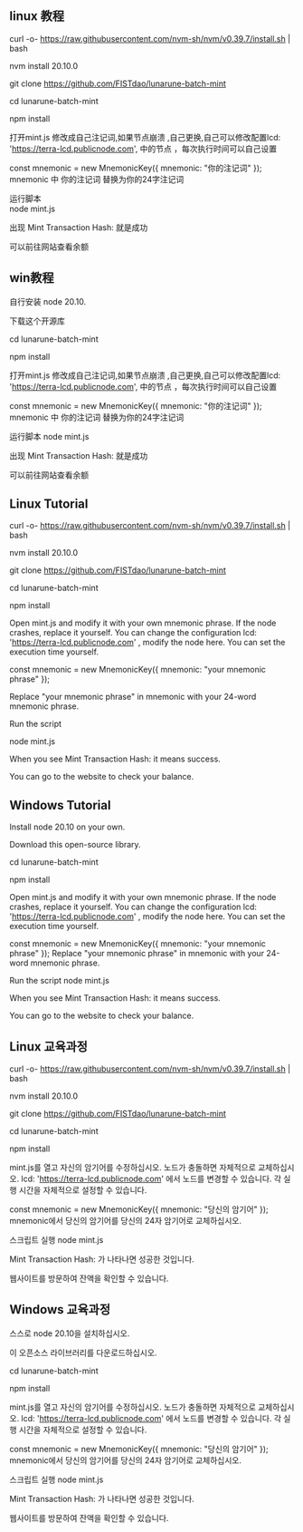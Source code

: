linux 教程
---------------------------------------------------------------
				
curl -o- https://raw.githubusercontent.com/nvm-sh/nvm/v0.39.7/install.sh | bash
				
nvm install 20.10.0

git clone https://github.com/FISTdao/lunarune-batch-mint
				
cd lunarune-batch-mint 
				
npm install
				
打开mint.js 修改成自己注记词,如果节点崩溃 ,自己更换,自己可以修改配置lcd: 'https://terra-lcd.publicnode.com',  中的节点 ，每次执行时间可以自己设置

const mnemonic = new MnemonicKey({
    mnemonic: "你的注记词"
});
mnemonic 中 你的注记词 替换为你的24字注记词
				
运行脚本				
node mint.js
				
出现 Mint Transaction Hash:  就是成功
				
可以前往网站查看余额		


win教程
-----------------------------------------------------------------

自行安装 node 20.10.

下载这个开源库

cd lunarune-batch-mint

npm install

打开mint.js 修改成自己注记词,如果节点崩溃 ,自己更换,自己可以修改配置lcd: 'https://terra-lcd.publicnode.com', 中的节点 ，每次执行时间可以自己设置

const mnemonic = new MnemonicKey({
    mnemonic: "你的注记词"
});
mnemonic 中 你的注记词 替换为你的24字注记词

运行脚本 node mint.js

出现 Mint Transaction Hash: 就是成功

可以前往网站查看余额

Linux Tutorial
---------------------------------------------------------------------------

curl -o- https://raw.githubusercontent.com/nvm-sh/nvm/v0.39.7/install.sh | bash

nvm install 20.10.0

git clone https://github.com/FISTdao/lunarune-batch-mint

cd lunarune-batch-mint

npm install

Open mint.js and modify it with your own mnemonic phrase. If the node crashes, replace it yourself. You can change the configuration lcd: 'https://terra-lcd.publicnode.com'  , modify the node here. You can set the execution time yourself.

const mnemonic = new MnemonicKey({
    mnemonic: "your mnemonic phrase"
});

Replace "your mnemonic phrase" in mnemonic with your 24-word mnemonic phrase.

Run the script

node mint.js

When you see Mint Transaction Hash: it means success.

You can go to the website to check your balance.


Windows Tutorial
----------------------------------------------------------
Install node 20.10 on your own.

Download this open-source library.

cd lunarune-batch-mint

npm install

Open mint.js and modify it with your own mnemonic phrase. If the node crashes, replace it yourself. You can change the configuration lcd: 'https://terra-lcd.publicnode.com'  , modify the node here. You can set the execution time yourself.

const mnemonic = new MnemonicKey({
    mnemonic: "your mnemonic phrase"
});
Replace "your mnemonic phrase" in mnemonic with your 24-word mnemonic phrase.

Run the script node mint.js

When you see Mint Transaction Hash: it means success.

You can go to the website to check your balance.

Linux 교육과정
-----------------------------------------------------------------
curl -o- https://raw.githubusercontent.com/nvm-sh/nvm/v0.39.7/install.sh | bash

nvm install 20.10.0

git clone https://github.com/FISTdao/lunarune-batch-mint

cd lunarune-batch-mint

npm install

mint.js를 열고 자신의 암기어를 수정하십시오. 노드가 충돌하면 자체적으로 교체하십시오.  lcd: 'https://terra-lcd.publicnode.com'     에서 노드를 변경할 수 있습니다. 각 실행 시간을 자체적으로 설정할 수 있습니다.

const mnemonic = new MnemonicKey({ mnemonic: "당신의 암기어" }); mnemonic에서 당신의 암기어를 당신의 24자 암기어로 교체하십시오.

스크립트 실행 node mint.js

Mint Transaction Hash: 가 나타나면 성공한 것입니다.

웹사이트를 방문하여 잔액을 확인할 수 있습니다.

Windows 교육과정
-------------------------------------------------------------------

스스로 node 20.10을 설치하십시오.

이 오픈소스 라이브러리를 다운로드하십시오.

cd lunarune-batch-mint

npm install

mint.js를 열고 자신의 암기어를 수정하십시오. 노드가 충돌하면 자체적으로 교체하십시오.     lcd: 'https://terra-lcd.publicnode.com'   에서 노드를 변경할 수 있습니다. 각 실행 시간을 자체적으로 설정할 수 있습니다.

const mnemonic = new MnemonicKey({ mnemonic: "당신의 암기어" }); mnemonic에서 당신의 암기어를 당신의 24자 암기어로 교체하십시오.

스크립트 실행 node mint.js

Mint Transaction Hash: 가 나타나면 성공한 것입니다.

웹사이트를 방문하여 잔액을 확인할 수 있습니다.





